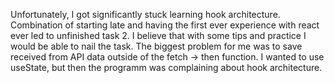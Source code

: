 Unfortunately, I got significantly stuck learning hook architecture. Combination of starting late and having the first ever experience with react ever led to unfinished task 2. I believe that with some tips and practice I would be able to nail the task. The biggest problem for me was to save received from API data outside of the fetch -> then function. I wanted to use useState, but then the programm was complaining about hook architecture.
